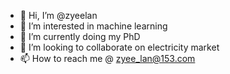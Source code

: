 - 👋 Hi, I’m @zyeelan
- 👀 I’m interested in machine learning 
- 🌱 I’m currently doing my PhD
- 💞️ I’m looking to collaborate on electricity market
- 📫 How to reach me @ zyee_lan@153.com

<!---
zyeelan/zyeelan is a ✨ special ✨ repository because its `README.md` (this file) appears on your GitHub profile.
You can click the Preview link to take a look at your changes.
--->
